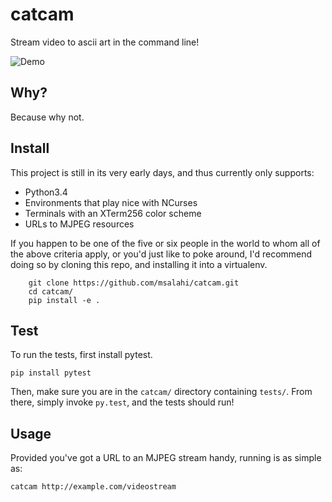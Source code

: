 # catcam

Stream video to ascii art in the command line!

![Demo](https://raw.githubusercontent.com/msalahi/catcam/master/demo.gif)

## Why?
Because why not.

## Install

This project is still in its very early days, and thus currently only supports:

- Python3.4
- Environments that play nice with NCurses
- Terminals with an XTerm256 color scheme
- URLs to MJPEG resources 

If you happen to be one of the five or six people in the world to whom all of the above criteria apply, or you'd just like to poke around, I'd recommend doing so by cloning this repo, and installing it into a virtualenv.
```
    git clone https://github.com/msalahi/catcam.git
    cd catcam/
    pip install -e .
```

## Test

To run the tests, first install pytest.
```
pip install pytest
```
Then, make sure you are in the `catcam/` directory containing `tests/`. From there, simply invoke `py.test`, and the tests should run! 

## Usage

Provided you've got a URL to an MJPEG stream handy, running is as simple as:
```
catcam http://example.com/videostream
```
